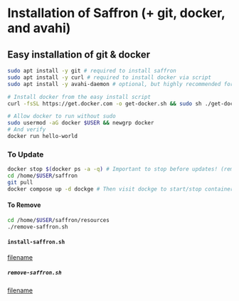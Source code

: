 # Installation of Saffron (+ git, docker, and avahi)

## Easy installation of git & docker

```bash
sudo apt install -y git # required to install saffron
sudo apt install -y curl # required to install docker via script
sudo apt install -y avahi-daemon # optional, but highly recommended for easy configuration

# Install docker from the easy install script
curl -fsSL https://get.docker.com -o get-docker.sh && sudo sh ./get-docker.sh

# Allow docker to run without sudo
sudo usermod -aG docker $USER && newgrp docker
# And verify
docker run hello-world
```

### To Update

```bash
docker stop $(docker ps -a -q) # Important to stop before updates! (remove the $ if using fish shell)
cd /home/$USER/saffron
git pull
docker compose up -d dockge # Then visit dockge to start/stop containers
```

#### To Remove

```bash
cd /home/$USER/saffron/resources
./remove-saffron.sh
```

#### `install-saffron.sh`

[filename](install-saffron.sh ':include :type=code')

##### `remove-saffron.sh`
[filename](remove-saffron.sh ':include :type=code')

